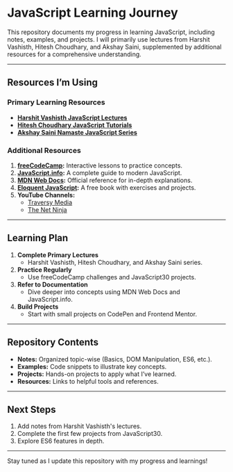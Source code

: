 # **JavaScript Learning Journey**

This repository documents my progress in learning JavaScript, including notes, examples, and projects. I will primarily use lectures from Harshit Vashisth, Hitesh Choudhary, and Akshay Saini, supplemented by additional resources for a comprehensive understanding.

---

## **Resources I’m Using**

### **Primary Learning Resources**
- **[Harshit Vashisth JavaScript Lectures](https://youtube.com/playlist?list=PLwgFb6VsUj_l3XGLgZTf5lXq9rPAQ9COu&si=iaoE4ho6JNs5Eybn)**  
- **[Hitesh Choudhary JavaScript Tutorials](https://youtube.com/playlist?list=PLu71SKxNbfoBuX3f4EOACle2y-tRC5Q37&si=0DTJ0APGCdQDq7bm)**  
- **[Akshay Saini Namaste JavaScript Series](https://youtube.com/playlist?list=PLxnjbfm5MCHFbRlyVCAqpJFdIzPN_IPID&si=XqX2tyA80w1zk0wz)**  

### **Additional Resources**
1. **[freeCodeCamp](https://www.freecodecamp.org/learn):** Interactive lessons to practice concepts.  
2. **[JavaScript.info](https://javascript.info/):** A complete guide to modern JavaScript.  
3. **[MDN Web Docs](https://developer.mozilla.org/en-US/docs/Web/JavaScript):** Official reference for in-depth explanations.  
4. **[Eloquent JavaScript](https://eloquentjavascript.net/):** A free book with exercises and projects.  
5. **YouTube Channels:**
   - [Traversy Media](https://www.youtube.com/user/TechGuyWeb)  
   - [The Net Ninja](https://www.youtube.com/c/TheNetNinja)  

---

## **Learning Plan**

1. **Complete Primary Lectures**  
   - Harshit Vashisth, Hitesh Choudhary, and Akshay Saini series.  
2. **Practice Regularly**  
   - Use freeCodeCamp challenges and JavaScript30 projects.  
3. **Refer to Documentation**  
   - Dive deeper into concepts using MDN Web Docs and JavaScript.info.  
4. **Build Projects**  
   - Start with small projects on CodePen and Frontend Mentor.  

---

## **Repository Contents**
- **Notes:** Organized topic-wise (Basics, DOM Manipulation, ES6, etc.).  
- **Examples:** Code snippets to illustrate key concepts.  
- **Projects:** Hands-on projects to apply what I’ve learned.  
- **Resources:** Links to helpful tools and references.  

---

## **Next Steps**
1. Add notes from Harshit Vashisth's lectures.  
2. Complete the first few projects from JavaScript30.  
3. Explore ES6 features in depth.  

---

Stay tuned as I update this repository with my progress and learnings!

